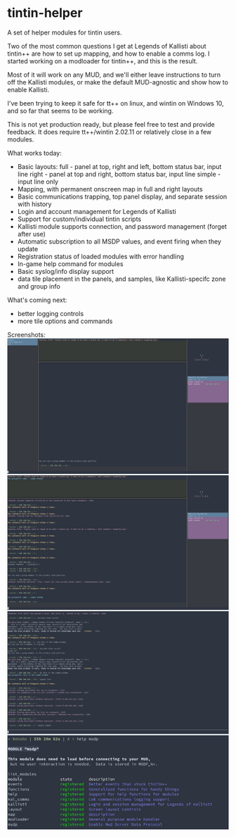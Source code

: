 # tintin-helper
A set of helper modules for tintin users.

Two of the most common questions I get at Legends of Kallisti about tintin++ are how to set up mapping,
and how to enable a comms log.  I started working on a modloader for tintin++, and this is the result.

Most of it will work on any MUD, and we'll either leave instructions to turn off the Kallisti modules,
or make the default MUD-agnostic and show how to enable Kallisti.

I've been trying to keep it safe for tt++ on linux, and wintin on Windows 10, and so far that seems
to be working.

This is not yet production ready, but please feel free to test and provide feedback.  It does require
tt++/wintin 2.02.11 or relatively close in a few modules.

What works today:
* Basic layouts:
  full - panel at top, right and left, bottom status bar, input line
  right - panel at top and right, bottom status bar, input line
  simple - input line only
* Mapping, with permanent onscreen map in full and right layouts
* Basic communications trapping, top panel display, and separate session with history
* Login and account management for Legends of Kallisti
* Support for custom/individual tintin scripts
* Kallisti module supports connection, and password management (forget after use)
* Automatic subscription to all MSDP values, and event firing when they update
* Registration status of loaded modules with error handling
* In-game help command for modules
* Basic syslog/info display support
* data tile placement in the panels, and samples, like Kallisti-specifc zone and group info

What's coming next:
* better logging controls
* more tile options and commands

Screenshots:
![Layout "full"](/screenshots/layout_full.jpg?raw=true "Comms bar, bottom bar, right and left panels")
![Layout "right"](/screenshots/layout_right.jpg?raw=true "Comms bar, bottom bar, right panel only")
![Layout "simple"](/screenshots/layout_simple.jpg?raw=true "Simple input line split")
![Help and list_modules](/screenshots/help_and_list.jpg?raw=true "Help and list_modules sample")
